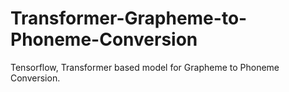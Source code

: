 # Transformer-Grapheme-to-Phoneme-Conversion
 Tensorflow, Transformer based model for Grapheme to Phoneme Conversion.
   
